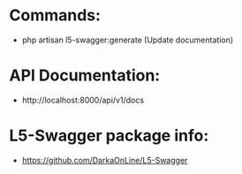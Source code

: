 # Commands:

-   php artisan l5-swagger:generate (Update documentation)

# API Documentation:

-   http://localhost:8000/api/v1/docs

# L5-Swagger package info:

-   https://github.com/DarkaOnLine/L5-Swagger

